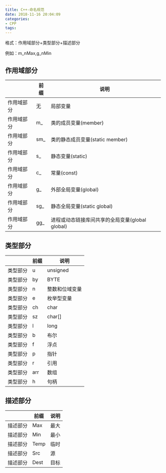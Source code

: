 ```yaml
---
title: C++-命名规范
date: 2018-11-16 20:04:09
categories:
- CPP
tags:
---
```

格式：作用域部分+类型部分+描述部分

例如：m_nMax,g_nMin

## 作用域部分

||前缀|说明|
|-|-|-|
|作用域部分|无|局部变量|
|作用域部分|m_|类的成员变量(member)|
|作用域部分|sm_|类的静态成员变量(static member)|
|作用域部分|s_|静态变量(static)|
|作用域部分|c_|常量(const)|
|作用域部分|g_|外部全局变量(global)|
|作用域部分|sg_|静态全局变量(static global)|
|作用域部分|gg_|进程或动态链接库间共享的全局变量(global global)|


## 类型部分

||前缀|说明|
|-|-|-|
|类型部分|u|unsigned|
|类型部分|by|BYTE|
|类型部分|n|整数和位域变量|
|类型部分|e|枚举型变量|
|类型部分|ch|char|
|类型部分|sz|char[]|
|类型部分|l|long|
|类型部分|b|布尔|
|类型部分|f|浮点|
|类型部分|p|指针|
|类型部分|r|引用|
|类型部分|arr|数组|
|类型部分|h|句柄|

## 描述部分

||前缀|说明|
|-|-|-|
|描述部分|Max|最大|
|描述部分|Min|最小|
|描述部分|Temp|临时|
|描述部分|Src|源|
|描述部分|Dest|目标|
